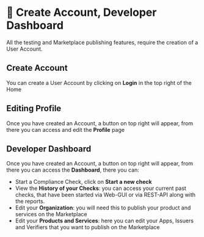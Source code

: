 # 👤 Create Account, Developer Dashboard

All the testing and Marketplace publishing features, require the creation of a User Account.

## Create Account
You can create a User Account by clicking on **Login** in the top right of the Home

## Editing Profile
Once you have created an Account, a button on top right will appear, from there you can access and edit the **Profile** page

## Developer Dashboard
Once you have created an Account, a button on top right will appear, from there you can access the **Dashboard**, there you can: 
- Start a Compliance Check, click on **Start a new check**
- View the **History of your Checks**: you can access your current past checks, that have been started via Web-GUI or via REST-API along with the reports.
- Edit your **Organization**: you will need this to publish your product and services on the Marketplace
- Edit your **Products and Services**: here you can edit your Apps, Issuers and Verifiers that you want to publish on the Marketplace